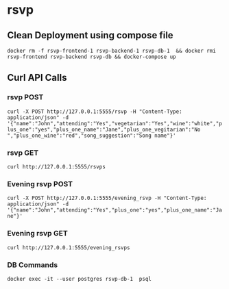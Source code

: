 # rsvp

## Clean Deployment using compose file
```docker rm -f rsvp-frontend-1 rsvp-backend-1 rsvp-db-1  && docker rmi rsvp-frontend rsvp-backend rsvp-db && docker-compose up```

## Curl API Calls

### rsvp POST

```curl -X POST http://127.0.0.1:5555/rsvp -H "Content-Type: application/json" -d '{"name":"John","attending":"Yes","vegetarian":"Yes","wine":"white","plus_one":"yes","plus_one_name":"Jane","plus_one_vegitarian":"No ","plus_one_wine":"red","song_suggestion":"Song name"}'```

### rsvp GET

```curl http://127.0.0.1:5555/rsvps```

### Evening rsvp POST

```curl -X POST http://127.0.0.1:5555/evening_rsvp -H "Content-Type: application/json" -d '{"name":"John","attending":"Yes","plus_one":"yes","plus_one_name":"Jane"}'```

### Evening rsvp GET

```curl http://127.0.0.1:5555/evening_rsvps```

### DB Commands

```docker exec -it --user postgres rsvp-db-1  psql```
